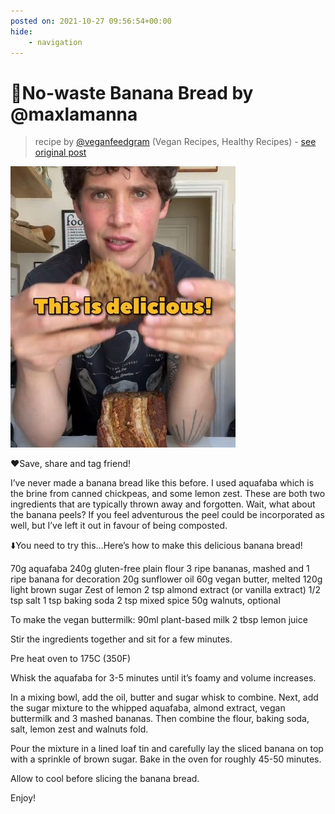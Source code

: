 ```yaml
---
posted on: 2021-10-27 09:56:54+00:00
hide:
    - navigation
---
```


# 🍌No-waste Banana Bread by @maxlamanna 

> recipe by [@veganfeedgram](https://www.instagram.com/veganfeedgram/) 
(Vegan Recipes, Healthy Recipes) - [see original post](https://instagram.com/p/CVhx_hQJDFI)

![](../img/veganfeedgram_27-10-2021_0910.png)


❤️Save, share and tag friend!

I’ve never made a banana bread like this before. I used aquafaba which is the brine from canned chickpeas, and some lemon zest. These are both two ingredients that are typically thrown away and forgotten. Wait, what about the banana peels? If you feel adventurous the peel could be incorporated as well, but I’ve left it out in favour of being composted. 

⬇️You need to try this…Here’s how to make this delicious banana bread!

70g aquafaba 
240g gluten-free plain flour
3 ripe bananas, mashed and 1 ripe banana for decoration 
20g sunflower oil
60g vegan butter, melted
120g light brown sugar
Zest of lemon
2 tsp almond extract (or vanilla extract)
1/2 tsp salt
1 tsp baking soda
2 tsp mixed spice 
50g walnuts, optional

To make the vegan buttermilk:
90ml plant-based milk
2 tbsp lemon juice

Stir the ingredients together and sit for a few minutes.

Pre heat oven to 175C (350F)

Whisk the aquafaba for 3-5 minutes until it’s foamy and volume increases. 

In a mixing bowl, add the oil, butter and sugar whisk to combine. Next, add the sugar mixture to the whipped aquafaba, almond extract, vegan buttermilk and 3 mashed bananas. Then combine the flour, baking soda, salt, lemon zest and walnuts fold.

Pour the mixture in a lined loaf tin and carefully lay the sliced banana on top with a sprinkle of brown sugar. Bake in the oven for roughly 45-50 minutes. 

Allow to cool before slicing the banana bread. 

Enjoy! 